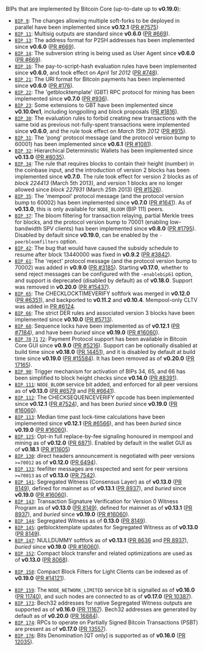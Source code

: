 BIPs that are implemented by Bitcoin Core (up-to-date up to **v0.19.0**):

* [`BIP 9`](https://github.com/icomex/bips/blob/master/bip-0009.mediawiki): The changes allowing multiple soft-forks to be deployed in parallel have been implemented since **v0.12.1**  ([PR #7575](https://github.com/icomex/icomex/pull/7575))
* [`BIP 11`](https://github.com/icomex/bips/blob/master/bip-0011.mediawiki): Multisig outputs are standard since **v0.6.0** ([PR #669](https://github.com/icomex/icomex/pull/669)).
* [`BIP 13`](https://github.com/icomex/bips/blob/master/bip-0013.mediawiki): The address format for P2SH addresses has been implemented since **v0.6.0** ([PR #669](https://github.com/icomex/icomex/pull/669)).
* [`BIP 14`](https://github.com/icomex/bips/blob/master/bip-0014.mediawiki): The subversion string is being used as User Agent since **v0.6.0** ([PR #669](https://github.com/icomex/icomex/pull/669)).
* [`BIP 16`](https://github.com/icomex/bips/blob/master/bip-0016.mediawiki): The pay-to-script-hash evaluation rules have been implemented since **v0.6.0**, and took effect on *April 1st 2012* ([PR #748](https://github.com/icomex/icomex/pull/748)).
* [`BIP 21`](https://github.com/icomex/bips/blob/master/bip-0021.mediawiki): The URI format for Bitcoin payments has been implemented since **v0.6.0** ([PR #176](https://github.com/icomex/icomex/pull/176)).
* [`BIP 22`](https://github.com/icomex/bips/blob/master/bip-0022.mediawiki): The 'getblocktemplate' (GBT) RPC protocol for mining has been implemented since **v0.7.0** ([PR #936](https://github.com/icomex/icomex/pull/936)).
* [`BIP 23`](https://github.com/icomex/bips/blob/master/bip-0023.mediawiki): Some extensions to GBT have been implemented since **v0.10.0rc1**, including longpolling and block proposals ([PR #1816](https://github.com/icomex/icomex/pull/1816)).
* [`BIP 30`](https://github.com/icomex/bips/blob/master/bip-0030.mediawiki): The evaluation rules to forbid creating new transactions with the same txid as previous not-fully-spent transactions were implemented since **v0.6.0**, and the rule took effect on *March 15th 2012* ([PR #915](https://github.com/icomex/icomex/pull/915)).
* [`BIP 31`](https://github.com/icomex/bips/blob/master/bip-0031.mediawiki): The 'pong' protocol message (and the protocol version bump to 60001) has been implemented since **v0.6.1** ([PR #1081](https://github.com/icomex/icomex/pull/1081)).
* [`BIP 32`](https://github.com/icomex/bips/blob/master/bip-0032.mediawiki): Hierarchical Deterministic Wallets has been implemented since **v0.13.0** ([PR #8035](https://github.com/icomex/icomex/pull/8035)).
* [`BIP 34`](https://github.com/icomex/bips/blob/master/bip-0034.mediawiki): The rule that requires blocks to contain their height (number) in the coinbase input, and the introduction of version 2 blocks has been implemented since **v0.7.0**. The rule took effect for version 2 blocks as of *block 224413* (March 5th 2013), and version 1 blocks are no longer allowed since *block 227931* (March 25th 2013) ([PR #1526](https://github.com/icomex/icomex/pull/1526)).
* [`BIP 35`](https://github.com/icomex/bips/blob/master/bip-0035.mediawiki): The 'mempool' protocol message (and the protocol version bump to 60002) has been implemented since **v0.7.0** ([PR #1641](https://github.com/icomex/icomex/pull/1641)). As of **v0.13.0**, this is only available for `NODE_BLOOM` (BIP 111) peers.
* [`BIP 37`](https://github.com/icomex/bips/blob/master/bip-0037.mediawiki): The bloom filtering for transaction relaying, partial Merkle trees for blocks, and the protocol version bump to 70001 (enabling low-bandwidth SPV clients) has been implemented since **v0.8.0** ([PR #1795](https://github.com/icomex/icomex/pull/1795)). Disabled by default since **v0.19.0**, can be enabled by the `-peerbloomfilters` option.
* [`BIP 42`](https://github.com/icomex/bips/blob/master/bip-0042.mediawiki): The bug that would have caused the subsidy schedule to resume after block 13440000 was fixed in **v0.9.2** ([PR #3842](https://github.com/icomex/icomex/pull/3842)).
* [`BIP 61`](https://github.com/icomex/bips/blob/master/bip-0061.mediawiki): The 'reject' protocol message (and the protocol version bump to 70002) was added in **v0.9.0** ([PR #3185](https://github.com/icomex/icomex/pull/3185)). Starting **v0.17.0**, whether to send reject messages can be configured with the `-enablebip61` option, and support is deprecated (disabled by default) as of **v0.18.0**. Support was removed in **v0.20.0** ([PR #15437](https://github.com/icomex/icomex/pull/15437)).
* [`BIP 65`](https://github.com/icomex/bips/blob/master/bip-0065.mediawiki): The CHECKLOCKTIMEVERIFY softfork was merged in **v0.12.0** ([PR #6351](https://github.com/icomex/icomex/pull/6351)), and backported to **v0.11.2** and **v0.10.4**. Mempool-only CLTV was added in [PR #6124](https://github.com/icomex/icomex/pull/6124).
* [`BIP 66`](https://github.com/icomex/bips/blob/master/bip-0066.mediawiki): The strict DER rules and associated version 3 blocks have been implemented since **v0.10.0** ([PR #5713](https://github.com/icomex/icomex/pull/5713)).
* [`BIP 68`](https://github.com/icomex/bips/blob/master/bip-0068.mediawiki): Sequence locks have been implemented as of **v0.12.1**  ([PR #7184](https://github.com/icomex/icomex/pull/7184)), and have been *buried* since **v0.19.0** ([PR #16060](https://github.com/icomex/icomex/pull/16060)).
* [`BIP 70`](https://github.com/icomex/bips/blob/master/bip-0070.mediawiki) [`71`](https://github.com/icomex/bips/blob/master/bip-0071.mediawiki) [`72`](https://github.com/icomex/bips/blob/master/bip-0072.mediawiki):
  Payment Protocol support has been available in Bitcoin Core GUI since **v0.9.0** ([PR #5216](https://github.com/icomex/icomex/pull/5216)).
  Support can be optionally disabled at build time since **v0.18.0** ([PR 14451](https://github.com/icomex/icomex/pull/14451)),
  and it is disabled by default at build time since **v0.19.0** ([PR #15584](https://github.com/icomex/icomex/pull/15584)).
  It has been removed as of **v0.20.0** ([PR 17165](https://github.com/icomex/icomex/pull/17165)).
* [`BIP 90`](https://github.com/icomex/bips/blob/master/bip-0090.mediawiki): Trigger mechanism for activation of BIPs 34, 65, and 66 has been simplified to block height checks since **v0.14.0** ([PR #8391](https://github.com/icomex/icomex/pull/8391)).
* [`BIP 111`](https://github.com/icomex/bips/blob/master/bip-0111.mediawiki): `NODE_BLOOM` service bit added, and enforced for all peer versions as of **v0.13.0** ([PR #6579](https://github.com/icomex/icomex/pull/6579) and [PR #6641](https://github.com/icomex/icomex/pull/6641)).
* [`BIP 112`](https://github.com/icomex/bips/blob/master/bip-0112.mediawiki): The CHECKSEQUENCEVERIFY opcode has been implemented since **v0.12.1** ([PR #7524](https://github.com/icomex/icomex/pull/7524)), and has been *buried* since **v0.19.0** ([PR #16060](https://github.com/icomex/icomex/pull/16060)).
* [`BIP 113`](https://github.com/icomex/bips/blob/master/bip-0113.mediawiki): Median time past lock-time calculations have been implemented since **v0.12.1** ([PR #6566](https://github.com/icomex/icomex/pull/6566)), and has been *buried* since **v0.19.0** ([PR #16060](https://github.com/icomex/icomex/pull/16060)).
* [`BIP 125`](https://github.com/icomex/bips/blob/master/bip-0125.mediawiki): Opt-in full replace-by-fee signaling honoured in mempool and mining as of **v0.12.0** ([PR 6871](https://github.com/icomex/icomex/pull/6871)). Enabled by default in the wallet GUI as of **v0.18.1** ([PR #11605](https://github.com/icomex/icomex/pull/11605))
* [`BIP 130`](https://github.com/icomex/bips/blob/master/bip-0130.mediawiki): direct headers announcement is negotiated with peer versions `>=70012` as of **v0.12.0** ([PR 6494](https://github.com/icomex/icomex/pull/6494)).
* [`BIP 133`](https://github.com/icomex/bips/blob/master/bip-0133.mediawiki): feefilter messages are respected and sent for peer versions `>=70013` as of **v0.13.0** ([PR 7542](https://github.com/icomex/icomex/pull/7542)).
* [`BIP 141`](https://github.com/icomex/bips/blob/master/bip-0141.mediawiki): Segregated Witness (Consensus Layer) as of **v0.13.0** ([PR 8149](https://github.com/icomex/icomex/pull/8149)), defined for mainnet as of **v0.13.1** ([PR 8937](https://github.com/icomex/icomex/pull/8937)), and *buried* since **v0.19.0** ([PR #16060](https://github.com/icomex/icomex/pull/16060)).
* [`BIP 143`](https://github.com/icomex/bips/blob/master/bip-0143.mediawiki): Transaction Signature Verification for Version 0 Witness Program as of **v0.13.0** ([PR 8149](https://github.com/icomex/icomex/pull/8149)), defined for mainnet as of **v0.13.1** ([PR 8937](https://github.com/icomex/icomex/pull/8937)), and *buried* since **v0.19.0** ([PR #16060](https://github.com/icomex/icomex/pull/16060)).
* [`BIP 144`](https://github.com/icomex/bips/blob/master/bip-0144.mediawiki): Segregated Witness as of **0.13.0** ([PR 8149](https://github.com/icomex/icomex/pull/8149)).
* [`BIP 145`](https://github.com/icomex/bips/blob/master/bip-0145.mediawiki): getblocktemplate updates for Segregated Witness as of **v0.13.0** ([PR 8149](https://github.com/icomex/icomex/pull/8149)).
* [`BIP 147`](https://github.com/icomex/bips/blob/master/bip-0147.mediawiki): NULLDUMMY softfork as of **v0.13.1** ([PR 8636](https://github.com/icomex/icomex/pull/8636) and [PR 8937](https://github.com/icomex/icomex/pull/8937)), *buried* since **v0.19.0** ([PR #16060](https://github.com/icomex/icomex/pull/16060)).
* [`BIP 152`](https://github.com/icomex/bips/blob/master/bip-0152.mediawiki): Compact block transfer and related optimizations are used as of **v0.13.0** ([PR 8068](https://github.com/icomex/icomex/pull/8068)).
- [`BIP 158`](https://github.com/icomex/bips/blob/master/bip-0158.mediawiki): Compact Block Filters for Light Clients can be indexed as of **v0.19.0** ([PR #14121](https://github.com/icomex/icomex/pull/14121)).
* [`BIP 159`](https://github.com/icomex/bips/blob/master/bip-0159.mediawiki): The `NODE_NETWORK_LIMITED` service bit is signalled as of **v0.16.0** ([PR 11740](https://github.com/icomex/icomex/pull/11740)), and such nodes are connected to as of **v0.17.0** ([PR 10387](https://github.com/icomex/icomex/pull/10387)).
* [`BIP 173`](https://github.com/icomex/bips/blob/master/bip-0173.mediawiki): Bech32 addresses for native Segregated Witness outputs are supported as of **v0.16.0** ([PR 11167](https://github.com/icomex/icomex/pull/11167)). Bech32 addresses are generated by default as of **v0.20.0** ([PR 16884](https://github.com/icomex/icomex/pull/16884)).
* [`BIP 174`](https://github.com/icomex/bips/blob/master/bip-0174.mediawiki): RPCs to operate on Partially Signed Bitcoin Transactions (PSBT) are present as of **v0.17.0** ([PR 13557](https://github.com/icomex/icomex/pull/13557)).
* [`BIP 176`](https://github.com/icomex/bips/blob/master/bip-0176.mediawiki): Bits Denomination [QT only] is supported as of **v0.16.0** ([PR 12035](https://github.com/icomex/icomex/pull/12035)).
